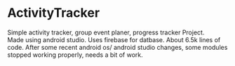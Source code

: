 # ActivityTracker
Simple activity tracker, group event planer, progress tracker Project.  
Made using android studio. 
Uses firebase for datbase.
About 6.5k lines of code.
After some recent android os/ android studio changes, some modules stopped working properly, needs a bit of work.
